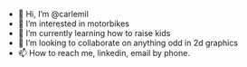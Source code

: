 - 👋 Hi, I’m @carlemil
- 👀 I’m interested in motorbikes
- 🌱 I’m currently learning how to raise kids
- 💞️ I’m looking to collaborate on anything odd in 2d graphics
- 📫 How to reach me, linkedin, email by phone.

<!---
carlemil/carlemil is a ✨ special ✨ repository because its `README.md` (this file) appears on your GitHub profile.
You can click the Preview link to take a look at your changes.
--->
